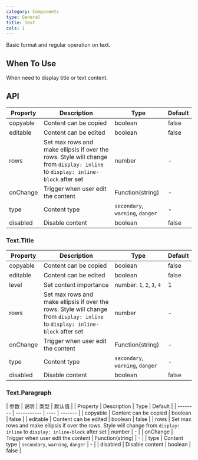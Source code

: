 ```yaml
---
category: Components
type: General
title: Text
cols: 1
---
```


Basic format and regular operation on text.

## When To Use

When need to display title or text content.

## API

| Property | Description | Type | Default |
| -------- | ----------- | ---- | ------- |
| copyable | Content can be copied | boolean | false |
| editable | Content can be edited  | boolean | false |
| rows | Set max rows and make ellipsis if over the rows. Style will change from `display: inline` to `display: inline-block` after set | number | - |
| onChange | Trigger when user edit the content | Function(string) | - |
| type | Content type | `secondary`, `warning`, `danger` | - |
| disabled | Disable content | boolean | false |

### Text.Title

| Property | Description | Type | Default |
| -------- | ----------- | ---- | ------- |
| copyable | Content can be copied | boolean | false |
| editable | Content can be edited  | boolean | false |
| level | Set content importance | number: `1`, `2`, `3`, `4` | 1 |
| rows | Set max rows and make ellipsis if over the rows. Style will change from `display: inline` to `display: inline-block` after set | number | - |
| onChange | Trigger when user edit the content | Function(string) | - |
| type | Content type | `secondary`, `warning`, `danger` | - |
| disabled | Disable content | boolean | false |

### Text.Paragraph

| 参数 | 说明 | 类型 | 默认值 |
| Property | Description | Type | Default |
| -------- | ----------- | ---- | ------- |
| copyable | Content can be copied | boolean | false |
| editable | Content can be edited  | boolean | false |
| rows | Set max rows and make ellipsis if over the rows. Style will change from `display: inline` to `display: inline-block` after set | number | - |
| onChange | Trigger when user edit the content | Function(string) | - |
| type | Content type | `secondary`, `warning`, `danger` | - |
| disabled | Disable content | boolean | false |
